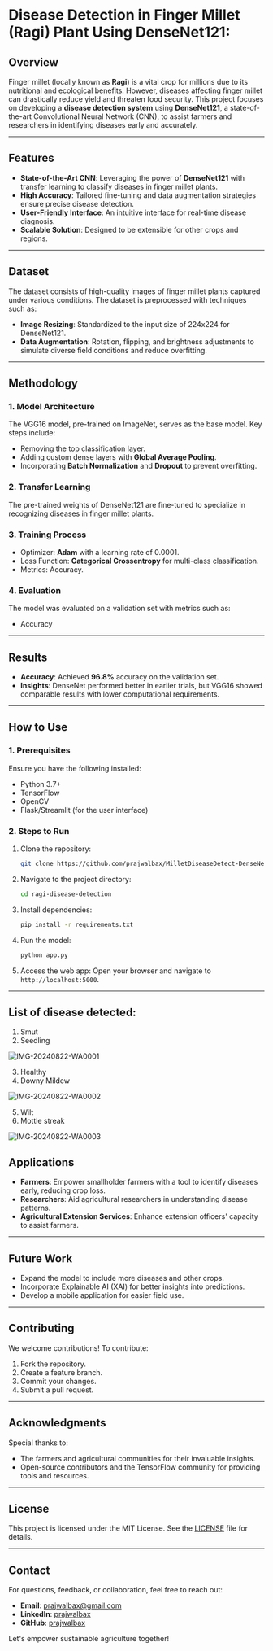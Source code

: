# Disease Detection in Finger Millet (Ragi) Plant Using DenseNet121:

## Overview
Finger millet (locally known as **Ragi**) is a vital crop for millions due to its nutritional and ecological benefits. However, diseases affecting finger millet can drastically reduce yield and threaten food security. This project focuses on developing a **disease detection system** using **DenseNet121**, a state-of-the-art Convolutional Neural Network (CNN), to assist farmers and researchers in identifying diseases early and accurately.

---

## Features
- **State-of-the-Art CNN**: Leveraging the power of **DenseNet121** with transfer learning to classify diseases in finger millet plants.
- **High Accuracy**: Tailored fine-tuning and data augmentation strategies ensure precise disease detection.
- **User-Friendly Interface**: An intuitive interface for real-time disease diagnosis.
- **Scalable Solution**: Designed to be extensible for other crops and regions.

---

## Dataset
The dataset consists of high-quality images of finger millet plants captured under various conditions. The dataset is preprocessed with techniques such as:
- **Image Resizing**: Standardized to the input size of 224x224 for DenseNet121.
- **Data Augmentation**: Rotation, flipping, and brightness adjustments to simulate diverse field conditions and reduce overfitting.

---

## Methodology
### 1. **Model Architecture**
The VGG16 model, pre-trained on ImageNet, serves as the base model. Key steps include:
- Removing the top classification layer.
- Adding custom dense layers with **Global Average Pooling**.
- Incorporating **Batch Normalization** and **Dropout** to prevent overfitting.

### 2. **Transfer Learning**
The pre-trained weights of DenseNet121 are fine-tuned to specialize in recognizing diseases in finger millet plants.

### 3. **Training Process**
- Optimizer: **Adam** with a learning rate of 0.0001.
- Loss Function: **Categorical Crossentropy** for multi-class classification.
- Metrics: Accuracy.

### 4. **Evaluation**
The model was evaluated on a validation set with metrics such as:
- Accuracy

---

## Results
- **Accuracy**: Achieved **96.8%** accuracy on the validation set.
- **Insights**: DenseNet performed better in earlier trials, but VGG16 showed comparable results with lower computational requirements.

---

## How to Use
### 1. **Prerequisites**
Ensure you have the following installed:
- Python 3.7+
- TensorFlow
- OpenCV
- Flask/Streamlit (for the user interface)

### 2. **Steps to Run**
1. Clone the repository:
   ```bash
   git clone https://github.com/prajwalbax/MilletDiseaseDetect-DenseNet121.git
   ```
2. Navigate to the project directory:
   ```bash
   cd ragi-disease-detection
   ```
3. Install dependencies:
   ```bash
   pip install -r requirements.txt
   ```
4. Run the model:
   ```bash
   python app.py
   ```
5. Access the web app:
   Open your browser and navigate to `http://localhost:5000`.

---
## List of disease detected:

1. Smut 
2. Seedling
   
![IMG-20240822-WA0001](https://github.com/user-attachments/assets/9844efc6-7a08-4ac5-b1bd-5ae396ce52c3)

3. Healthy
4. Downy Mildew
   
![IMG-20240822-WA0002](https://github.com/user-attachments/assets/ac09d1b5-f93a-4632-b249-0c4b5ae4a7e7)

5. Wilt
6. Mottle streak

![IMG-20240822-WA0003](https://github.com/user-attachments/assets/bcb0ae2b-b6eb-48fd-bae4-b96db735c658)



## Applications
- **Farmers**: Empower smallholder farmers with a tool to identify diseases early, reducing crop loss.
- **Researchers**: Aid agricultural researchers in understanding disease patterns.
- **Agricultural Extension Services**: Enhance extension officers' capacity to assist farmers.

---

## Future Work
- Expand the model to include more diseases and other crops.
- Incorporate Explainable AI (XAI) for better insights into predictions.
- Develop a mobile application for easier field use.

---

## Contributing
We welcome contributions! To contribute:
1. Fork the repository.
2. Create a feature branch.
3. Commit your changes.
4. Submit a pull request.

---

## Acknowledgments
Special thanks to:
- The farmers and agricultural communities for their invaluable insights.
- Open-source contributors and the TensorFlow community for providing tools and resources.

---

## License
This project is licensed under the MIT License. See the [LICENSE](LICENSE) file for details.

---

## Contact
For questions, feedback, or collaboration, feel free to reach out:
- **Email**: prajwalbax@gmail.com
- **LinkedIn**: [prajwalbax](https://www.linkedin.com/in/prajwal-bax/)
- **GitHub**: [prajwalbax](https://github.com/prajwalbax)

Let's empower sustainable agriculture together!

